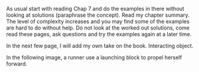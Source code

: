 As usual start with reading Chap 7 and do the examples in there without looking at solutions (paraphrase the concept). Read my chapter summary. The level of complexity increases and you may find some of the examples are hard to do without help. Do not look at the worked out solutions, come read these pages, ask questions and try the examples again at a later time. 

In the next few page, I will add my own take on the book. Interacting object.

In the following image, a runner use a launching block to propel herself forward. 